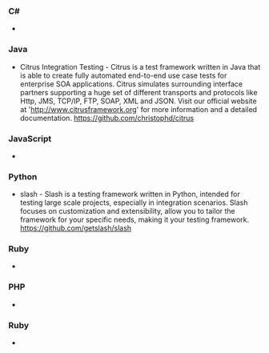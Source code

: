 ### C# 
* 

### Java 
* Citrus Integration Testing - Citrus is a test framework written in Java that is able to create fully automated end-to-end use case tests for enterprise SOA applications. Citrus simulates surrounding interface partners supporting a huge set of different transports and protocols like Http, JMS, TCP/IP, FTP, SOAP, XML and JSON. Visit our official website at 'http://www.citrusframework.org' for more information and a detailed documentation. https://github.com/christophd/citrus

### JavaScript 
*

### Python 
* slash - Slash is a testing framework written in Python, intended for testing large scale projects, especially in integration scenarios. Slash focuses on customization and extensibility, allow you to tailor the framework for your specific needs, making it your testing framework. https://github.com/getslash/slash

### Ruby 
*

### PHP 
*

### Ruby 
*

